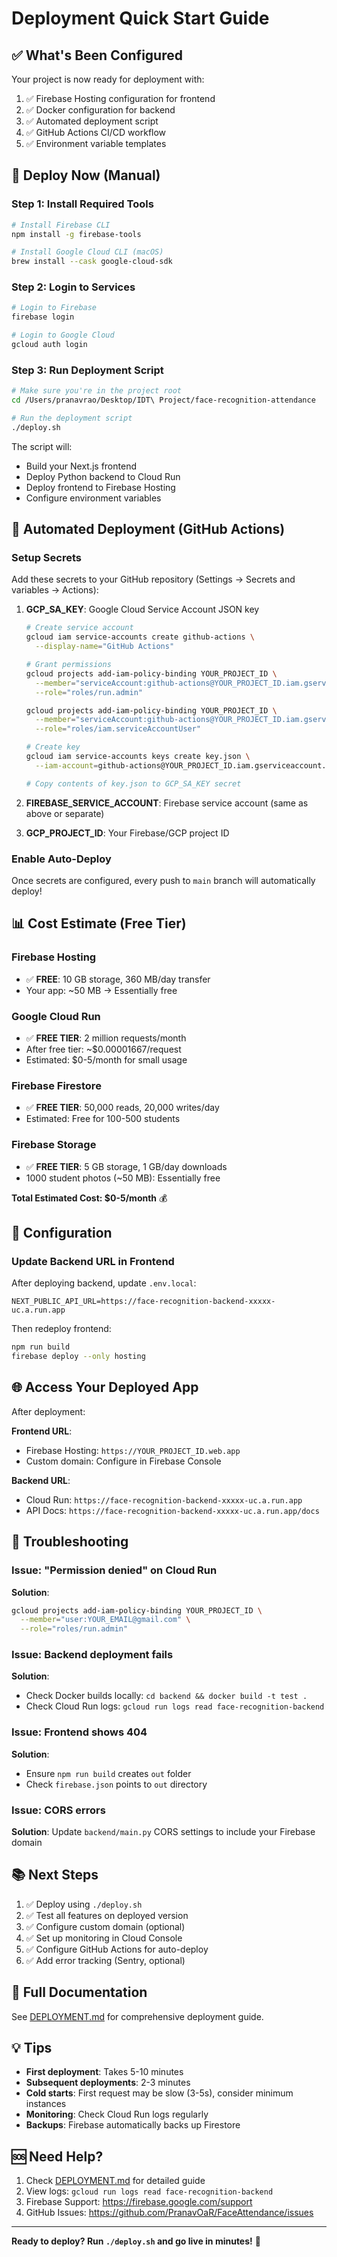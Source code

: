 # Deployment Quick Start Guide

## ✅ What's Been Configured

Your project is now ready for deployment with:
1. ✅ Firebase Hosting configuration for frontend
2. ✅ Docker configuration for backend
3. ✅ Automated deployment script
4. ✅ GitHub Actions CI/CD workflow
5. ✅ Environment variable templates

## 🚀 Deploy Now (Manual)

### Step 1: Install Required Tools

```bash
# Install Firebase CLI
npm install -g firebase-tools

# Install Google Cloud CLI (macOS)
brew install --cask google-cloud-sdk
```

### Step 2: Login to Services

```bash
# Login to Firebase
firebase login

# Login to Google Cloud
gcloud auth login
```

### Step 3: Run Deployment Script

```bash
# Make sure you're in the project root
cd /Users/pranavrao/Desktop/IDT\ Project/face-recognition-attendance

# Run the deployment script
./deploy.sh
```

The script will:
- Build your Next.js frontend
- Deploy Python backend to Cloud Run
- Deploy frontend to Firebase Hosting
- Configure environment variables

## 🤖 Automated Deployment (GitHub Actions)

### Setup Secrets

Add these secrets to your GitHub repository (Settings → Secrets and variables → Actions):

1. **GCP_SA_KEY**: Google Cloud Service Account JSON key
   ```bash
   # Create service account
   gcloud iam service-accounts create github-actions \
     --display-name="GitHub Actions"
   
   # Grant permissions
   gcloud projects add-iam-policy-binding YOUR_PROJECT_ID \
     --member="serviceAccount:github-actions@YOUR_PROJECT_ID.iam.gserviceaccount.com" \
     --role="roles/run.admin"
   
   gcloud projects add-iam-policy-binding YOUR_PROJECT_ID \
     --member="serviceAccount:github-actions@YOUR_PROJECT_ID.iam.gserviceaccount.com" \
     --role="roles/iam.serviceAccountUser"
   
   # Create key
   gcloud iam service-accounts keys create key.json \
     --iam-account=github-actions@YOUR_PROJECT_ID.iam.gserviceaccount.com
   
   # Copy contents of key.json to GCP_SA_KEY secret
   ```

2. **FIREBASE_SERVICE_ACCOUNT**: Firebase service account (same as above or separate)

3. **GCP_PROJECT_ID**: Your Firebase/GCP project ID

### Enable Auto-Deploy

Once secrets are configured, every push to `main` branch will automatically deploy!

## 📊 Cost Estimate (Free Tier)

### Firebase Hosting
- ✅ **FREE**: 10 GB storage, 360 MB/day transfer
- Your app: ~50 MB → Essentially free

### Google Cloud Run
- ✅ **FREE TIER**: 2 million requests/month
- After free tier: ~$0.00001667/request
- Estimated: $0-5/month for small usage

### Firebase Firestore
- ✅ **FREE TIER**: 50,000 reads, 20,000 writes/day
- Estimated: Free for 100-500 students

### Firebase Storage
- ✅ **FREE TIER**: 5 GB storage, 1 GB/day downloads
- 1000 student photos (~50 MB): Essentially free

**Total Estimated Cost: $0-5/month** 💰

## 🔧 Configuration

### Update Backend URL in Frontend

After deploying backend, update `.env.local`:

```env
NEXT_PUBLIC_API_URL=https://face-recognition-backend-xxxxx-uc.a.run.app
```

Then redeploy frontend:
```bash
npm run build
firebase deploy --only hosting
```

## 🌐 Access Your Deployed App

After deployment:

**Frontend URL**: 
- Firebase Hosting: `https://YOUR_PROJECT_ID.web.app`
- Custom domain: Configure in Firebase Console

**Backend URL**: 
- Cloud Run: `https://face-recognition-backend-xxxxx-uc.a.run.app`
- API Docs: `https://face-recognition-backend-xxxxx-uc.a.run.app/docs`

## 🐛 Troubleshooting

### Issue: "Permission denied" on Cloud Run
**Solution**: 
```bash
gcloud projects add-iam-policy-binding YOUR_PROJECT_ID \
  --member="user:YOUR_EMAIL@gmail.com" \
  --role="roles/run.admin"
```

### Issue: Backend deployment fails
**Solution**: 
- Check Docker builds locally: `cd backend && docker build -t test .`
- Check Cloud Run logs: `gcloud run logs read face-recognition-backend`

### Issue: Frontend shows 404
**Solution**: 
- Ensure `npm run build` creates `out` folder
- Check `firebase.json` points to `out` directory

### Issue: CORS errors
**Solution**: Update `backend/main.py` CORS settings to include your Firebase domain

## 📚 Next Steps

1. ✅ Deploy using `./deploy.sh`
2. ✅ Test all features on deployed version
3. ✅ Configure custom domain (optional)
4. ✅ Set up monitoring in Cloud Console
5. ✅ Configure GitHub Actions for auto-deploy
6. ✅ Add error tracking (Sentry, optional)

## 📖 Full Documentation

See [DEPLOYMENT.md](./DEPLOYMENT.md) for comprehensive deployment guide.

## 💡 Tips

- **First deployment**: Takes 5-10 minutes
- **Subsequent deployments**: 2-3 minutes
- **Cold starts**: First request may be slow (3-5s), consider minimum instances
- **Monitoring**: Check Cloud Run logs regularly
- **Backups**: Firebase automatically backs up Firestore

## 🆘 Need Help?

1. Check [DEPLOYMENT.md](./DEPLOYMENT.md) for detailed guide
2. View logs: `gcloud run logs read face-recognition-backend`
3. Firebase Support: https://firebase.google.com/support
4. GitHub Issues: https://github.com/PranavOaR/FaceAttendance/issues

---

**Ready to deploy? Run `./deploy.sh` and go live in minutes!** 🚀
